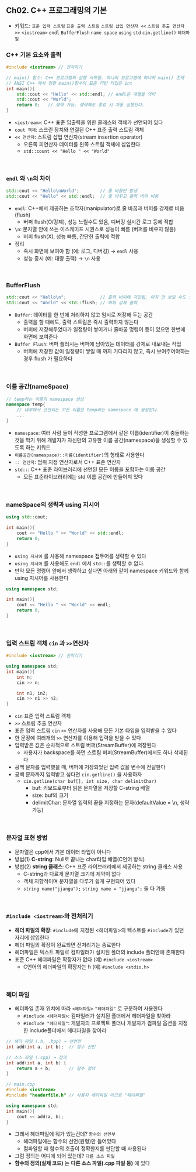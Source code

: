 ## Ch02. C++ 프로그래밍의 기본
- 키워드: `표준 입력 스트림` `표준 출력 스트림` `스트림 삽입 연산자 <<` `스트림 추출 연산자 >>` `<iostream>` `endl` `BufferFlush` `name space` `using` `std` `cin.getline()` `헤더파일` 

### C++ 기본 요소와 출력
```cpp
#include <iostream> // 전처리기

// main() 함수: C++ 프로그램의 실행 시작점. 하나의 프로그램에 하나의 main() 존재
// ANSI C++ 에서 정한 main()함수의 표준 리턴 타입은 int
int main(){
    std::cout << "Hello" << std::endl; // endl은 개행을 의미
    std::cout << "World";
    return 0;   // 생략 가능. 생략해도 종료 시 자동 실행된다.
}
```
- `<iostream>`: C++ 표준 입출력을 위한 클래스와 객체가 선언되어 있다
- `cout 객체`: 스크린 장치와 연결된 C++ 표준 출력 스트림 객체
- `<< 연산자`: 스트림 삽입 연산자(stream insertion operator)
    - 오른쪽 피연산자 데이터를 왼쪽 스트림 객체에 삽입한다
    - `std::count << "Hello " << "World"`


<br>

### `endl` 와 `\n`의 차이
```cpp
std::cout << "Hello\nWorld";        // 줄 바꿈만 발생
std::cout << "Hello" << std::endl;  // 줄 바꾸고 출력 버퍼 비움
```
- `endl`: C++에서 제공하는 조작자(manipulator)로 줄 바꿈과 버퍼를 강제로 비움 (flush)
    - 버퍼 flush(O/강제), 성능 느릴수도 있음, 디버깅 실시간 로그 등에 적합
- `\n`: 문자열 안에 쓰는 이스케이프 시퀀스로 성능이 빠름 (버퍼를 비우지 않음)
    - 버퍼 flush(X), 성능 빠름, 간단한 출력에 적합
- 정리
    - 즉시 화면에 보여야 함 (예: 로그, 디버깅) → `endl` 사용
    - 성능 중시 (예: 대량 출력) → `\n` 사용


<br>

### BufferFlush
```cpp
std::cout << "Hello\n";             // 출력 버퍼에 저장됨, 아직 안 보일 수도 있음
std::cout << "World" << std::flush; // 버퍼 강제 출력
```
- `Buffer`: 데이터를 한 번에 처리하지 않고 임시로 저장해 두는 공간
    - 출력을 할 때에도, 출력 스트림은 즉시 출력하지 않는다
    - 버퍼에 저장해두었다가 일정량이 쌓이거나 줄바꿈 명령이 등이 있으면 한번에 화면에 보여준다
- `Buffer Flush`: 버퍼 플러시는 버퍼에 남아있는 데이터를 강제로 내보내는 작업
    - 버퍼에 저장한 값이 일정량이 쌓일 때 까지 기다리지 않고, 즉시 보여주어야하는 경우 flush 가 필요하다


<br>


### 이름 공간(nameSpace)
```cpp
// temp라는 이름의 namespace 생성
namespace temp{ 
    // 내부에서 선언되는 모든 이름은 temp라는 namespace 에 생성된다.
    ...         
}
```
- `namespace`: 여러 사람
들이 작성한 프로그램에서 같은 이름(identifier)이 충돌하는 것을 막기 위해 개발자가 자신만의 고유한 이름 공간(namespace)을 생성할 수 있도록 하는 키워드
- `이름공간(namespace)::이름(identifier)`의 형태로 사용한다
- `:: 연산자`: 범위 지정 연산자로서 C++ 표준 연산자
- `std::`: C++ 표준 라이브러리에 선언된 모든 이름을 포함하는 이름 공간
    - 모든 표준라이브러리에는 std 이름 공간에 만들어져 있다
<br>

### nameSpace의 생략과 using 지시어
```cpp
using std::cout;

int main(){
    cout << "Hello " << "World" << std::endl;
    return 0;
}
```
- `using 지시어` 를 사용해 namespace 접두어를 생략할 수 있다
- `using 지시어` 를 사용해도 `endl` 에서 `std::`를 생략할 수 없다.
- 만약 모든 명령어 앞에서 생략하고 싶다면 아래와 같이 namespace 키워드와 함께 using 지시어를 사용한다
```cpp
using namespace std;

int main(){
    cout << "Hello " << "World" << endl;
    return 0;
}
```

<br>

### 입력 스트림 객체 `cin` 과 `>>`연산자
```cpp
#include <iostream> // 전처리기

using namespace std;
int main(){
    int n;
    cin >> n;

    int n1, in2;
    cin >> n1 >> n2;
}
```
- `cin` 표준 입력 스트림 객체
- `>>` 스트림 추출 연산자
- 표준 입력 스트림 `cin` `>>` 연산자를 사용해 모든 기본 타입을 입력받을 수 있다
- 한 문장에 여러개의 `>>` 연산자를 이용해 입력을 받을 수 있다
- 입력받은 값은 순차적으로 스트림 버퍼(StreamBuffer)에 저장된다
    - 사용자가 backspace를 하면 스트림 버퍼(StreamBuffer)에서도 하나 삭제된다
- 공백 문자를 입력했을 때, 버퍼에 저장되었던 입력 값을 변수에 전달한다
- 공백 문자까지 입력받고 싶다면 `cin.getline()` 을 사용하자
    - `cin.getline(char buf[], int size, char delimitChar)`
        - buf: 키보드로부터 읽은 문자열을 저장할 C-string 배열
        - size: buf의 크기
        - delimitChar: 문자열 입력의 끝을 지정하는 문자(defaultValue = \n, 생략 가능)

<br>

### 문자열 표현 방법
- 문자열은 cpp에서 기본 데이터 타입이 아니다
- 방법(1) **C-string**: Null로 끝나는 char타입 배열(C언어 방식)
- 방법(2) **string 클래스**: C++ 표준 라이브러리에서 제공하는 string 클래스 사용
    - C-string과 다르게 문자열 크기에 제약이 없다
    - 객체 지향적이며 문자열을 다루기 쉽게 구현되어 있다
    - `string name("jjangu");` `string name = "jjangu";` 둘 다 가틍

<br>

### `#include <iostream>`와 전처리기
- **헤더 파일의 확장**: `#include`에 지정된 <헤더파일>의 텍스트를 `#include`가 있던 자리에 삽입한다
- 헤더 파일의 확장이 완료되면 전처리기는 종료한다 
- <iostream> 헤더파일은 텍스트 파일로 컴파일러가 설치된 폴더의 include 폴더안에 존재한다
- 표준 C++ 헤더파일은 확장자가 없다 (예) `#include <iostream>` 
    - C언어의 헤더파일의 확장자는 h (예) `#include <stdio.h>`

<br>

### 헤더 파일
- 헤더파일 존재 위치에 따라 `<헤더파일>` `"헤더파일"` 로 구분하여 사용한다
    - `#include <헤더파일>`: 컴파일러가 설치된 폴더에서 헤더파일을 찾아라
    - `#include "헤더파일"`: 개발자의 프로젝트 폴더나 개발자가 컴파일 옵션을 지정한 include폴더에서 헤더파일을 찾아라

```cpp
// 헤더 파일 (.h, .hpp) → 선언만
int add(int a, int b);  // 함수 선언

// 소스 파일 (.cpp) → 정의
int add(int a, int b) {
    return a + b;       // 함수 정의
}

```
```cpp
// main.cpp
#include <iostream>
#include "headerfile.h" // 사용자 헤더파일 이므로 "헤더파일"

using namespace std;
int main(){
    cout << add(a, b);
}
```
- 그래서 헤더파일에 뭐가 있는건데? `함수의 선언부`
    - 헤더파일에는 함수의 선언(원형)만 들어있다
    - 컴파일할 때 함수의 호출이 정확한지를 판단할 때 사용된다
- 그럼 정의는 어디에 되어 있는데? `다른 소스 파일`
- **함수의 정의(실제 코드)** 는 **다른 소스 파일(.cpp 파일 등)** 에 있다
    